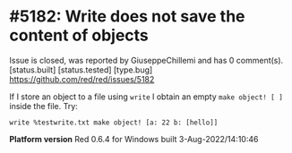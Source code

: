 
#5182: Write does not save the content of objects
================================================================================
Issue is closed, was reported by GiuseppeChillemi and has 0 comment(s).
[status.built] [status.tested] [type.bug]
<https://github.com/red/red/issues/5182>

If I store an object to a file using `write` I obtain an empty `make object! [ ]` inside the file. 
Try:

```
write %testwrite.txt make object! [a: 22 b: [hello]]
```

**Platform version**
Red 0.6.4 for Windows built 3-Aug-2022/14:10:46



